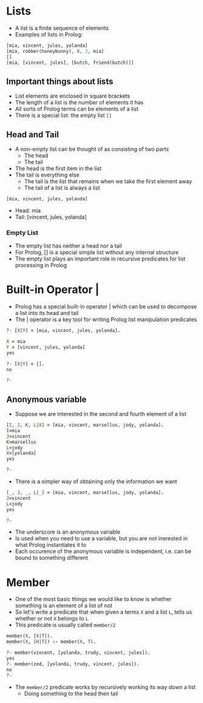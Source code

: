 # Lists
- A list is a finite sequence of elements
- Examples of lists in Prolog:

```Prolog
[mia, vincent, jules, yolanda]
[mia, robber(honeybunny), X, 2, mia]
[]
[mia, [vincent, jules], [butch, friend(butch)]]
```

## Important things about lists
- List elements are enclosed in square brackets
- The length of a list is the number of elements it has
- All sorts of Prolog terms can be elements of a list
- There is a special list: the empty list `[]`

## Head and Tail
- A non-empty list can be thought of as consisting of two parts
    - The head
	- The tail
- The head is the first item in the list
- The tail is everything else
    - The tail is the list that remains when we take the first element away
	- The tail of a list is always a list

```Prolog
[mia, vincent, jules, yolanda]
```

- Head: mia
- Tail: [vincent, jules, yolanda]

### Empty List
- The empty list has neither a head nor a tail
- For Prolog, [] is a special simple list without any internal structure
- The empty list plays an important role in recursive predicates for list processing in Prolog

# Built-in Operator |
- Prolog has a special built-in operator | which can be used to decompose a list into its head and tail
- The | operator is a key tool for writing Prolog list manipulation predicates

```Prolog
?- [X|Y] = [mia, vincent, jules, yolanda].

X = mia
Y = [vincent, jules, yolanda]
yes

?- [X|Y] = [].
no

?-
```

## Anonymous variable
- Suppose we are interested in the second and fourth element of a list

```Prolog
[I, J, K, L|X] = [mia, vincent, marsellus, jody, yolanda].
I=mia
J=vincent
K=marsellus
L=jody
X=[yolanda]
yes

?-
```

- There is a simpler way of obtaining only the information we want

```Prolog
[_, J, _, L|_] = [mia, vincent, marsellus, jody, yolanda].
J=vincent
L=jody
yes

?-
```

- The underscore is an anonymous variable
- Is used when you need to use a variable, but you are not inerested in what Prolog instantiates it to
- Each occurence of the anonymous variable is independent, i.e. can be bound to something different

# Member
- One of the most basic things we would like to know is whether something is an element of a list of not
- So let's write a predicate that when given a terms `X` and a list `L`, tells us whether or not `X` belongs to `L`
- This predicate is usually called `member/2`

```Prolog
member(X, [X|T]).
member(X, [H|T]) :- member(X, T).

?- member(vincent, [yolanda, trudy, vincent, jules]).
yes
?- member(zed, [yolanda, trudy, vincent, jules]).
no
?-
```

- The `member/2` predicate works by recursively working its way down a list
    - Doing something to the head then tail

